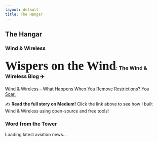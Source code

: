 ```yaml
---
layout: default
title: The Hangar
---
```


<h2>The Hangar</h2>

<!-- 🎥 YouTube Widget -->
<div>
    <h3>Wind & Wireless</h3>
    <script type="text/javascript" src="https://feed.mikle.com/js/fw-loader.js" 
        preloader-text="Loading" 
        data-fw-param="171544/">
    </script>
</div>

<!-- 📝 Wispers on the Wind: Blog Section -->
<h3><span style="font-family: cursive; font-size: 2.5rem;">Wispers on the Wind</span>: The Wind & Wireless Blog ✈️</h3>

<p>
    <a href="https://medium.com/@ekwedar/wind-wireless-what-happens-when-you-remove-restrictions-you-soar-4f27f8a516f0">
        Wind & Wireless – What Happens When You Remove Restrictions? You Soar.
    </a>  
</p>
<p>✍️ <strong>Read the full story on Medium!</strong> Click the link above to see how I built Wind & Wireless using open-source and free tools!</p>

<!-- ✈️ Word from the Tower: RSS-powered Aviation News -->
<h3>Word from the Tower</h3>
<div id="rss-feed">
    <p>Loading latest aviation news...</p>
</div>

<script>
async function fetchRSS() {
    const rssFeedUrl = "https://theaviationist.com/feeds/";
    
    try {
        // Fetch the RSS feed and parse it
        const response = await fetch(`https://corsproxy.io/?${encodeURIComponent(rssFeedUrl)}`);
        const data = await response.json();
        const parser = new DOMParser();
        const xmlDoc = parser.parseFromString(data.contents, "text/xml");

        // Extract items (articles)
        const items = xmlDoc.querySelectorAll("item");
        let latestArticles = [];
        
        items.forEach((item, index) => {
            if (index < 10) { // Store the latest 10 articles
                latestArticles.push({
                    title: item.querySelector("title").textContent,
                    link: item.querySelector("link").textContent,
                    date: item.querySelector("pubDate").textContent
                });
            }
        });

        // Store in Local Storage for daily caching
        localStorage.setItem("cachedArticles", JSON.stringify(latestArticles));
        localStorage.setItem("lastUpdate", new Date().toISOString());

        // Display the latest 3
        displayArticles(latestArticles.slice(0, 3));

    } catch (error) {
        console.error("Error fetching RSS:", error);
        document.getElementById("rss-feed").innerHTML = "<p>Failed to load articles.</p>";
    }
}

function displayArticles(articles) {
    const feedContainer = document.getElementById("rss-feed");
    feedContainer.innerHTML = ""; // Clear placeholder text

    articles.forEach(article => {
        const articleElement = document.createElement("div");
        articleElement.innerHTML = `
            <p>
                <strong><a href="${article.link}" target="_blank">${article.title}</a></strong> <br>
                <small>${new Date(article.date).toLocaleDateString()}</small>
            </p>
            <hr>
        `;
        feedContainer.appendChild(articleElement);
    });
}

// Check if cached data is available & fresh
const lastUpdate = localStorage.getItem("lastUpdate");
const cachedArticles = localStorage.getItem("cachedArticles");

if (cachedArticles && lastUpdate) {
    const lastUpdateDate = new Date(lastUpdate);
    const now = new Date();

    // Refresh the feed if it's a new day
    if (now.toDateString() === lastUpdateDate.toDateString()) {
        displayArticles(JSON.parse(cachedArticles).slice(0, 3));
    } else {
        fetchRSS();
    }
} else {
    fetchRSS();
}
</script>
